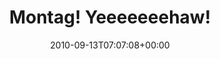 ---
retweeted: false
source: <a href="http://termtter.org/" rel="nofollow">Termtter</a>
entities:
  hashtags: []
  symbols: []
  user_mentions: []
  urls: []
display_text_range:
- '0'
- '20'
favorite_count: '0'
id_str: '24362202860'
truncated: false
retweet_count: '0'
id: '24362202860'
created_at: Mon Sep 13 07:07:08 +0000 2010
favorited: false
full_text: Montag! Yeeeeeeehaw!
lang: en
tags:
- pesos:twitter
date: '2010-09-13T07:07:08+00:00'
src: https://twitter.com/bascht/status/24362202860
original_url: https://twitter.com/bascht/status/24362202860
type: twitter_tweet
text: Montag! Yeeeeeeehaw!
title: Montag! Yeeeeeeehaw!

---